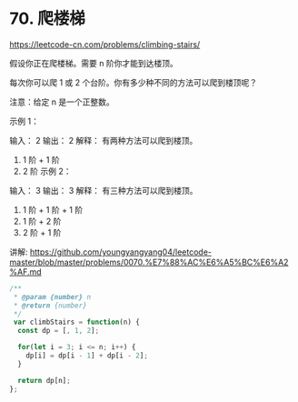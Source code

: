 # 70. 爬楼梯


https://leetcode-cn.com/problems/climbing-stairs/


假设你正在爬楼梯。需要 n 阶你才能到达楼顶。

每次你可以爬 1 或 2 个台阶。你有多少种不同的方法可以爬到楼顶呢？

注意：给定 n 是一个正整数。

示例 1：

输入： 2
输出： 2
解释： 有两种方法可以爬到楼顶。
1.  1 阶 + 1 阶
2.  2 阶
示例 2：

输入： 3
输出： 3
解释： 有三种方法可以爬到楼顶。
1.  1 阶 + 1 阶 + 1 阶
2.  1 阶 + 2 阶
3.  2 阶 + 1 阶


讲解:
https://github.com/youngyangyang04/leetcode-master/blob/master/problems/0070.%E7%88%AC%E6%A5%BC%E6%A2%AF.md


```js
/**
 * @param {number} n
 * @return {number}
 */
 var climbStairs = function(n) {
  const dp = [, 1, 2];

  for(let i = 3; i <= n; i++) {
    dp[i] = dp[i - 1] + dp[i - 2];
  }

  return dp[n];
};
```
